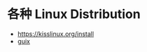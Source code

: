 # 各种 Linux Distribution
- https://kisslinux.org/install
- [guix](https://boilingsteam.com/i-love-arch-but-gnu-guix-is-my-new-distro/)
